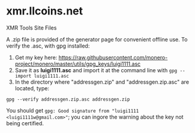 # xmr.llcoins.net
XMR Tools Site Files

A .zip file is provided of the generator page for convenient offline use. To verify the .asc, with gpg installed:

1. Get my key here: https://raw.githubusercontent.com/monero-project/monero/master/utils/gpg_keys/luigi1111.asc
2. Save it as **luigi1111.asc** and import it at the command line with `gpg --import luigi1111.asc`
3. In the directory where "addressgen.zip" and "addressgen.zip.asc" are located, type:

`gpg --verify addressgen.zip.asc addressgen.zip`

You should get `gpg: Good signature from "luigi1111 <luigi1111w@gmail.com>"`; you can ingore the warning about the key not being certified.
